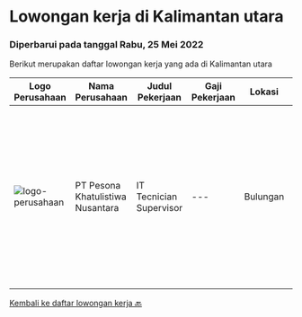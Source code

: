 
  # Lowongan kerja di Kalimantan utara

  ### Diperbarui pada tanggal Rabu, 25 Mei 2022

  Berikut merupakan daftar lowongan kerja yang ada di Kalimantan utara

  |Logo Perusahaan | Nama Perusahaan | Judul Pekerjaan | Gaji Pekerjaan | Lokasi | Deskripsi | Tanggal diunggah | Pranala |
  | -------------- | --------------- | --------------- | --------- | --------- | -------------- | ------- | ----------- |
  |![logo-perusahaan](https://image-service-cdn.seek.com.au/77efe85242dc7b3db5af7eecdaf1823d06bdc189/ee4dce1061f3f616224767ad58cb2fc751b8d2dc)|PT Pesona Khatulistiwa Nusantara|IT Tecnician Supervisor|---|Bulungan|Usia Maksimal 35 tahun Pendidikan S1 (Teknik Informatika, Ilmu Komputer) Pengalaman Minimal 3 tahun diposisi yang sama Mengerti dan menguasai...|Rabu, 27 April 2022|https://www.jobstreet.co.id/id/job/it-tecnician-supervisor-3868623?token=0~f26e326c-2d4d-40bd-a8ce-2e471f70f8ea&sectionRank=1&jobId=jobstreet-id-job-3868623|


  [Kembali ke daftar lowongan kerja 🔙](../README.md#daftar-lowongan-kerja)
  